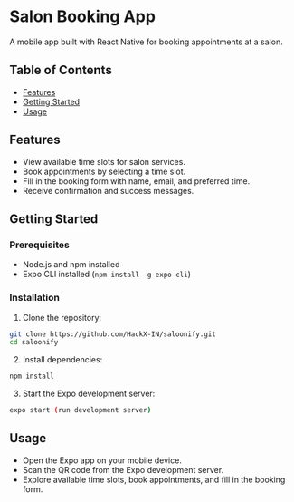 # Salon Booking App

A mobile app built with React Native for booking appointments at a salon.

## Table of Contents

- [Features](#features)
- [Getting Started](#getting-started)
- [Usage](#usage)

## Features

- View available time slots for salon services.
- Book appointments by selecting a time slot.
- Fill in the booking form with name, email, and preferred time.
- Receive confirmation and success messages.

## Getting Started

### Prerequisites

- Node.js and npm installed
- Expo CLI installed (`npm install -g expo-cli`)

### Installation

1. Clone the repository:

```bash
git clone https://github.com/HackX-IN/saloonify.git
cd saloonify

```
2. Install dependencies:

```bash
npm install

```

3. Start the Expo development server:

```bash
expo start (run development server)

```

## Usage

- Open the Expo app on your mobile device.
- Scan the QR code from the Expo development server.
- Explore available time slots, book appointments, and fill in the booking form.

